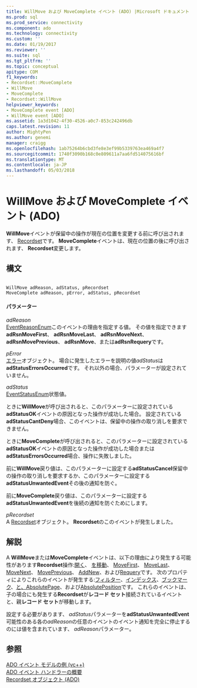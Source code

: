 ```yaml
---
title: WillMove および MoveComplete イベント (ADO) |Microsoft ドキュメント
ms.prod: sql
ms.prod_service: connectivity
ms.component: ado
ms.technology: connectivity
ms.custom: ''
ms.date: 01/19/2017
ms.reviewer: ''
ms.suite: sql
ms.tgt_pltfrm: ''
ms.topic: conceptual
apitype: COM
f1_keywords:
- Recordset::MoveComplete
- WillMove
- MoveComplete
- Recordset::WillMove
helpviewer_keywords:
- MoveComplete event [ADO]
- WillMove event [ADO]
ms.assetid: 1a3d1042-4f30-4526-a0c7-853c242496db
caps.latest.revision: 11
author: MightyPen
ms.author: genemi
manager: craigg
ms.openlocfilehash: 1ab75264b6cbd3fe8e3ef99b5339763ea469a4f7
ms.sourcegitcommit: 1740f3090b168c0e809611a7aa6fd514075616bf
ms.translationtype: MT
ms.contentlocale: ja-JP
ms.lasthandoff: 05/03/2018
---
```

# <a name="willmove-and-movecomplete-events-ado"></a>WillMove および MoveComplete イベント (ADO)
**WillMove**イベントが保留中の操作が現在の位置を変更する前に呼び出されます、 [Recordset](../../../ado/reference/ado-api/recordset-object-ado.md)です。 **MoveComplete**イベントは、現在の位置の後に呼び出されます、 **Recordset**変更します。  
  
## <a name="syntax"></a>構文  
  
```  
  
WillMove adReason, adStatus, pRecordset  
MoveComplete adReason, pError, adStatus, pRecordset  
```  
  
#### <a name="parameters"></a>パラメーター  
 *adReason*  
 [EventReasonEnum](../../../ado/reference/ado-api/eventreasonenum.md)このイベントの理由を指定する値。 その値を指定できます**adRsnMoveFirst**、 **adRsnMoveLast**、 **adRsnMoveNext**、 **adRsnMovePrevious**、 **adRsnMove**、または**adRsnRequery**です。  
  
 *pError*  
 [エラー](../../../ado/reference/ado-api/error-object.md)オブジェクト。 場合に発生したエラーを説明の値*adStatus*は**adStatusErrorsOccurred**です。 それ以外の場合、パラメーターが設定されていません。  
  
 *adStatus*  
 [EventStatusEnum](../../../ado/reference/ado-api/eventstatusenum.md)状態値。  
  
 ときに**WillMove**が呼び出されると、このパラメーターに設定されている**adStatusOK**イベントの原因となった操作が成功した場合。 設定されている**adStatusCantDeny**場合、このイベントは、保留中の操作の取り消しを要求できません。  
  
 ときに**MoveComplete**が呼び出されると、このパラメーターに設定されている**adStatusOK**イベントの原因となった操作が成功した場合または**adStatusErrorsOccurred**場合、操作に失敗しました。  
  
 前に**WillMove**戻り値は、このパラメーターに設定する**adStatusCancel**保留中の操作の取り消しを要求するか、このパラメーターに設定する**adStatusUnwantedEvent**その後の通知を防ぐ。  
  
 前に**MoveComplete**戻り値は、このパラメーターに設定する**adStatusUnwantedEvent**を後続の通知を防ぐためにします。  
  
 *pRecordset*  
 A [Recordset](../../../ado/reference/ado-api/recordset-object-ado.md)オブジェクト。 **Recordset**のこのイベントが発生しました。  
  
## <a name="remarks"></a>解説  
 A **WillMove**または**MoveComplete**イベントは、以下の理由により発生する可能性があります**Recordset**操作:[開く](../../../ado/reference/ado-api/open-method-ado-recordset.md)、 [を移動](../../../ado/reference/ado-api/move-method-ado.md)、 [MoveFirst](../../../ado/reference/ado-api/movefirst-movelast-movenext-and-moveprevious-methods-ado.md)、 [MoveLast](../../../ado/reference/ado-api/movefirst-movelast-movenext-and-moveprevious-methods-ado.md)、 [MoveNext](../../../ado/reference/ado-api/movefirst-movelast-movenext-and-moveprevious-methods-ado.md)、 [MovePrevious](../../../ado/reference/ado-api/movefirst-movelast-movenext-and-moveprevious-methods-ado.md)、 [AddNew](../../../ado/reference/ado-api/addnew-method-ado.md)、および[Requery](../../../ado/reference/ado-api/requery-method.md)です。 次のプロパティによりこれらのイベントが発生する:[フィルター](../../../ado/reference/ado-api/filter-property.md)、[インデックス](../../../ado/reference/ado-api/index-property.md)、[ブックマーク](../../../ado/reference/ado-api/bookmark-property-ado.md)、[と、AbsolutePage](../../../ado/reference/ado-api/absolutepage-property-ado.md)、および[AbsolutePosition](../../../ado/reference/ado-api/absoluteposition-property-ado.md)です。 これらのイベントは、子の場合にも発生する**Recordset**が**レコード セット**接続されているイベントと、親**レコード セット**が移動します。  
  
 設定する必要があります、 *adStatus*パラメーターを**adStatusUnwantedEvent**可能性のある各の*adReason*の任意のイベントのイベント通知を完全に停止するのには値を含まれています、 *adReason*パラメーター。  
  
## <a name="see-also"></a>参照  
 [ADO イベント モデルの例 (vc++)](../../../ado/reference/ado-api/ado-events-model-example-vc.md)   
 [ADO イベント ハンドラーの概要](../../../ado/guide/data/ado-event-handler-summary.md)   
 [Recordset オブジェクト (ADO)](../../../ado/reference/ado-api/recordset-object-ado.md)
